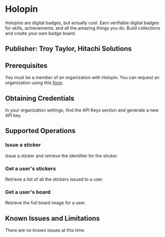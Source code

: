 # Holopin
Holopins are digital badges, but actually cool. Earn verifiable digital badges for skills, achievements, and all the amazing things you do. Build collections and create your own badge board.

## Publisher: Troy Taylor, Hitachi Solutions

## Prerequisites
You must be a member of an organization with Holopin. You can request an organization using this [form](https://grrmp1a3egr.typeform.com/to/eRz9YZFA).

## Obtaining Credentials
In your organization settings, find the API Keys section and generate a new API key.

## Supported Operations
### Issue a sticker
Issue a sticker and retrieve the identifier for the sticker.
### Get a user's stickers
Retrieve a list of all the stickers issued to a user.
### Get a user's board
Retrieve the full board image for a user.

## Known Issues and Limitations
There are no known issues at this time.
